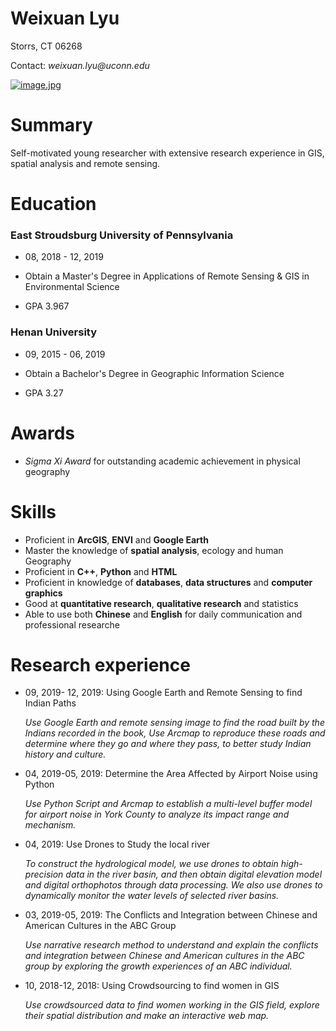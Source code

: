 # **Weixuan Lyu**
Storrs, CT 06268

Contact: _weixuan.lyu@uconn.edu_

[![image.jpg](https://i.postimg.cc/wTZQRZZY/image.jpg)](https://postimg.cc/4mv9rLXW)


# Summary
Self-motivated young researcher with extensive research experience in GIS, spatial analysis and remote sensing.


# Education

### East Stroudsburg University of Pennsylvania
* 08, 2018 - 12, 2019

* Obtain a Master's Degree in Applications of Remote Sensing & GIS in Environmental Science

* GPA 3.967

### Henan University
* 09, 2015 - 06, 2019

* Obtain a Bachelor's Degree in Geographic Information Science

* GPA 3.27

# Awards
* _Sigma Xi Award_ for outstanding academic achievement in physical geography

# Skills

* Proficient in **ArcGIS**, **ENVI** and **Google Earth**
* Master the knowledge of **spatial analysis**, ecology and human Geography
* Proficient in **C++**, **Python** and **HTML**
* Proficient in knowledge of **databases**, **data structures** and **computer graphics**
* Good at **quantitative research**, **qualitative research** and statistics
* Able to use both **Chinese** and **English** for daily communication and professional researche

# Research experience

* 09, 2019- 12, 2019: Using Google Earth and Remote Sensing to find Indian Paths

  _Use Google Earth and remote sensing image to find the road built by the Indians recorded in the book, Use Arcmap to reproduce these roads and determine where they go and where they pass, to better study Indian history and culture._


* 04, 2019-05, 2019: Determine the Area Affected by Airport Noise using Python

  _Use Python Script and Arcmap to establish a multi-level buffer model for airport noise in York County to analyze its impact range and mechanism._


* 04, 2019: Use Drones to Study the local river

  _To construct the hydrological model, we use drones to obtain high-precision data in the river basin, and then obtain digital elevation model and digital orthophotos through data processing. We also use drones to dynamically monitor the water levels of selected river basins._


* 03, 2019-05, 2019: The Conflicts and Integration between Chinese and American Cultures in the ABC Group

  _Use narrative research method to understand and explain the conflicts and integration between Chinese and American cultures in the ABC group by exploring the growth experiences of an ABC individual._


* 10, 2018-12, 2018: Using Crowdsourcing to find women in GIS

  _Use crowdsourced data to find women working in the GIS field, explore their spatial distribution and make an interactive web map._
